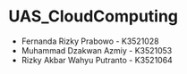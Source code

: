 # UAS_CloudComputing

<ul>
  <li>Fernanda Rizky Prabowo - K3521028</li>
  <li>Muhammad Dzakwan Azmiy - K3521053</li>
  <li>Rizky Akbar Wahyu Putranto - K3521064</li>
</ul>
